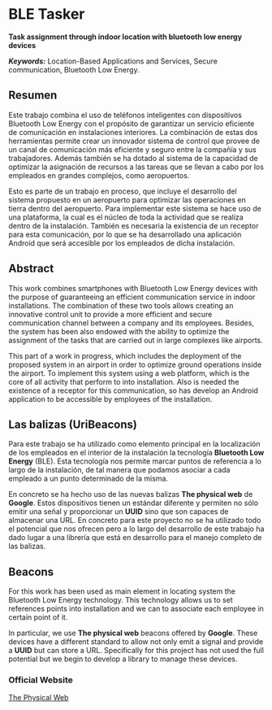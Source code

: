 # BLE Tasker
__Task assignment through indoor location with bluetooth low energy devices__

___Keywords:___ Location-Based Applications and Services, Secure communication, Bluetooth Low Energy.

## Resumen
Este trabajo combina el uso de teléfonos inteligentes con dispositivos Bluetooth Low Energy con el propósito de garantizar un servicio eficiente de comunicación en instalaciones interiores. La combinación de estas dos herramientas permite crear un innovador sistema de control que provee de un canal de comunicación más eficiente y seguro entre la compañía y sus trabajadores. Además también se ha dotado al sistema de la capacidad de optimizar la asignación de recursos a las tareas que se llevan a cabo por los empleados en grandes complejos, como aeropuertos.

Esto es parte de un trabajo en proceso, que incluye el desarrollo del sistema propuesto en un aeropuerto para optimizar las operaciones en tierra dentro del aeropuerto. Para implementar este sistema se hace uso de una plataforma, la cual es el núcleo de toda la actividad que se realiza dentro de la instalación. También es necesaria la existencia de un receptor para esta comunicación, por lo que se ha desarrollado una aplicación Android que será accesible por los empleados de dicha instalación.

## Abstract
This work combines smartphones with Bluetooth Low Energy devices with the purpose of guaranteeing an efficient communication service in indoor installations. The combination of these two tools allows creating an innovative control unit to provide a more efficient and secure communication channel between a company and its employees. Besides, the system has been also endowed with the ability to optimize the assignment of the tasks that are carried out in large complexes like airports.

This part of a work in progress, which includes the deployment of the proposed system in an airport in order to optimize ground operations inside the airport. To implement this system using a web platform, which is the core of all activity that perform to into installation. Also is needed the existence of a receptor for this communication, so has develop an Android application to be accessible by employees of the installation.  

## Las balizas (UriBeacons)
Para este trabajo se ha utilizado como elemento principal en la localización de los empleados en el interior de la instalación la tecnología __Bluetooth Low Energy__ (BLE). Esta tecnología nos permite marcar puntos de referencia a lo largo de la instalación, de tal manera que podamos asociar a cada empleado a un punto determinado de la misma.

En concreto se ha hecho uso de las nuevas balizas __The physical web__ de __Google__. Estos dispositivos tienen un estándar diferente y permiten no sólo emitir una señal y proporcionar un __UUID__ sino que son capaces de almacenar una URL. En concreto para este proyecto no se ha utilizado todo el potencial que nos ofrecen pero a lo largo del desarrollo de este trabajo ha dado lugar a una librería que está en desarrollo para el manejo completo de las balizas.

## Beacons
For this work has been used as main element in locating system the Bluetooth Low Energy technology. This technology allows us to set references points into installation and we can to associate each employee in certain point of it.

In particular, we use __The physical web__ beacons offered by __Google__. These devices have a different standard to allow not only emit a signal and provide a __UUID__ but can store a URL. Specifically for this project has not used the full potential but we begin to develop a library to manage these devices.

### Official Website
[The Physical Web](https://google.github.io/physical-web/)
